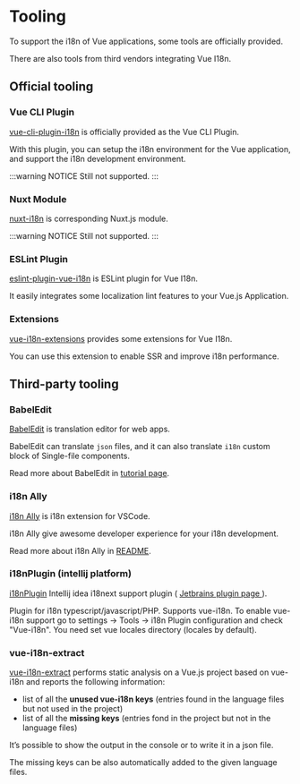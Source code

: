 # Tooling

To support the i18n of Vue applications, some tools are officially provided.

There are also tools from third vendors integrating Vue I18n.

## Official tooling

### Vue CLI Plugin

[vue-cli-plugin-i18n](https://github.com/kazupon/vue-cli-plugin-i18n) is officially provided as the Vue CLI Plugin.

With this plugin, you can setup the i18n environment for the Vue application, and support the i18n development environment.

:::warning NOTICE
Still not supported.
:::

### Nuxt Module

[nuxt-i18n](https://github.com/nuxt-community/nuxt-i18n/) is corresponding Nuxt.js module.

:::warning NOTICE
Still not supported.
:::

### ESLint Plugin

[eslint-plugin-vue-i18n](https://intlify.github.io/eslint-plugin-vue-i18n/) is ESLint plugin for Vue I18n.

It easily integrates some localization lint features to your Vue.js Application.

### Extensions

[vue-i18n-extensions](https://github.com/intlify/vue-i18n-extensions) provides some extensions for Vue I18n.

You can use this extension to enable SSR and improve i18n performance.


## Third-party tooling

### BabelEdit

[BabelEdit](https://www.codeandweb.com/babeledit) is translation editor for web apps.

BabelEdit can translate `json` files, and it can also translate `i18n` custom block of Single-file components.

Read more about BabelEdit in [tutorial page](https://www.codeandweb.com/babeledit/tutorials/how-to-translate-your-vue-app-with-vue-i18n).

### i18n Ally

[i18n Ally](https://marketplace.visualstudio.com/items?itemName=antfu.i18n-ally) is i18n extension for VSCode.

i18n Ally give awesome developer experience for your i18n development.

Read more about i18n Ally in [README](https://github.com/antfu/i18n-ally/blob/master/README.md).

### i18nPlugin (intellij platform)

[i18nPlugin](https://github.com/nyavro/i18nPlugin) Intellij idea i18next support plugin ( [Jetbrains plugin page ](https://plugins.jetbrains.com/plugin/12981-i18n-support)).

Plugin for i18n typescript/javascript/PHP. Supports vue-i18n. To enable vue-i18n support go to settings -> Tools -> i18n Plugin configuration and check "Vue-i18n". You need set vue locales directory (locales by default).

### vue-i18n-extract

[vue-i18n-extract](https://github.com/pixari/vue-i18n-extract) performs static analysis on a Vue.js project based on vue-i18n and reports the following information:

- list of all the **unused vue-i18n keys** (entries found in the language files but not used in the project)
- list of all the **missing keys** (entries fond in the project but not in the language files)

It’s possible to show the output in the console or to write it in a json file.

The missing keys can be also automatically added to the given language files.
